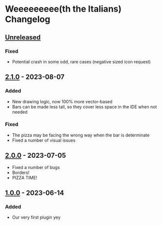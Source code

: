 <!-- Keep a Changelog guide -> https://keepachangelog.com -->

# Weeeeeeeee(th the Italians) Changelog

## [Unreleased]

### Fixed
- Potential crash in some odd, rare cases (negative sized icon request)

## [2.1.0] - 2023-08-07

### Added
- New drawing logic, now 100% more vector-based
- Bars can be made less tall, so they cover less space in the IDE when not needed

### Fixed
- The pizza may be facing the wrong way when the bar is determinate
- Fixed a number of visual issues

## [2.0.0] - 2023-07-05
- Fixed a number of bugs
- Borders!
- PIZZA TIME!

## [1.0.0] - 2023-06-14

### Added
- Our very first plugin yey

[Unreleased]: https://github.com/code-with-the-italians/weeeeeeeee/compare/v2.1.0...HEAD
[2.1.0]: https://github.com/code-with-the-italians/weeeeeeeee/compare/v2.0.0...v2.1.0
[2.0.0]: https://github.com/code-with-the-italians/weeeeeeeee/compare/v1.0.0...v2.0.0
[1.0.0]: https://github.com/code-with-the-italians/weeeeeeeee/commits/v1.0.0

